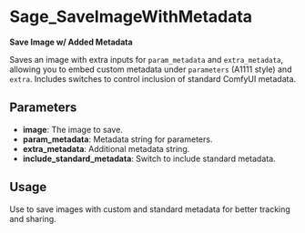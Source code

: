 # Sage_SaveImageWithMetadata

**Save Image w/ Added Metadata**

Saves an image with extra inputs for `param_metadata` and `extra_metadata`, allowing you to embed custom metadata under `parameters` (A1111 style) and `extra`. Includes switches to control inclusion of standard ComfyUI metadata.

## Parameters
- **image**: The image to save.
- **param_metadata**: Metadata string for parameters.
- **extra_metadata**: Additional metadata string.
- **include_standard_metadata**: Switch to include standard metadata.

## Usage
Use to save images with custom and standard metadata for better tracking and sharing.

